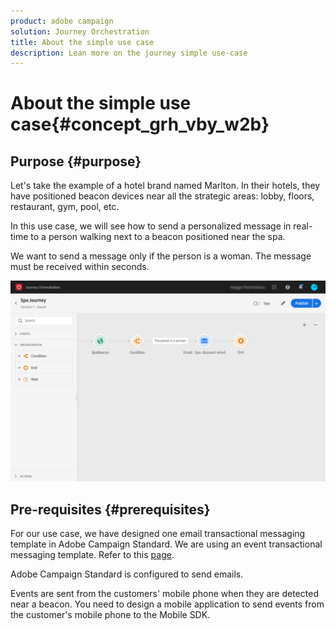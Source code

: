 ```yaml
---
product: adobe campaign
solution: Journey Orchestration
title: About the simple use case
description: Lean more on the journey simple use-case
---
```


# About the simple use case{#concept_grh_vby_w2b}

## Purpose {#purpose}

Let's take the example of a hotel brand named Marlton. In their hotels, they have positioned beacon devices near all the strategic areas: lobby, floors, restaurant, gym, pool, etc.

In this use case, we will see how to send a personalized message in real-time to a person walking next to a beacon positioned near the spa.

We want to send a message only if the person is a woman. The message must be received within seconds.

![](../assets/journeyuc1_16.png)

## Pre-requisites {#prerequisites}

For our use case, we have designed one email transactional messaging template in Adobe Campaign Standard. We are using an event transactional messaging template. Refer to this [page](https://docs.adobe.com/content/help/en/campaign-standard/using/communication-channels/transactional-messaging/about-transactional-messaging.html).

Adobe Campaign Standard is configured to send emails.

Events are sent from the customers' mobile phone when they are detected near a beacon. You need to design a mobile application to send events from the customer's mobile phone to the Mobile SDK.
